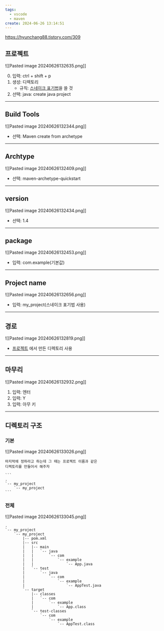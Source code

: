 ```yaml
---
tags:
  - vscode
  - maven
create: 2024-06-26 13:14:51
---
```


https://hyunchang88.tistory.com/309

## 프로젝트

![[Pasted image 20240626132635.png]]

0. 입력: ctrl + shift + p
1. 생성: 디렉토리
	- 규칙: [스네이크 표기법](https://heytech.tistory.com/294)을 쓸 것
2. 선택: java: create java project

---
## Build Tools

![[Pasted image 20240626132344.png]]
- 선택: Maven create from archetype

---
## Archtype

![[Pasted image 20240626132409.png]]
- 선택: maven-archetype-quickstart
---
## version


![[Pasted image 20240626132434.png]]
- 선택: 1.4
---
## package

![[Pasted image 20240626132453.png]]
- 입력: com.example(기본값)

---
## Project name

![[Pasted image 20240626132656.png]]
- 입력: my_project(스네이크 표기법 사용)

---
## 경로

![[Pasted image 20240626132819.png]]
- [프로젝트](##프로젝트) 에서 만든 디렉토리 사용

---

## 마무리

![[Pasted image 20240626132932.png]]

1. 입력: 엔터
2. 입력: Y
3. 입력: 아무 키

---


## 디렉토리 구조

### 기본

![[Pasted image 20240626133026.png]]

`````ad-attention
마지막에 정하라고 하는데 그 때는 프로젝트 이름과 같은
디렉토리를 만들어서 해주자

```
.
`-- my_project
    `-- my_project
```

`````

### 전체

![[Pasted image 20240626133045.png]]
```
.
`-- my_project
    `-- my_project
        |-- pom.xml
        |-- src
        |   |-- main
        |   |   `-- java
        |   |       `-- com
        |   |           `-- example
        |   |               `-- App.java
        |   `-- test
        |       `-- java
        |           `-- com
        |               `-- example
        |                   `-- AppTest.java
        `-- target
            |-- classes
            |   `-- com
            |       `-- example
            |           `-- App.class
            `-- test-classes
                `-- com
                    `-- example
                        `-- AppTest.class
```

